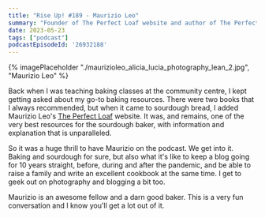 ```yaml
---
title: "Rise Up! #189 - Maurizio Leo"
summary: "Founder of The Perfect Loaf website and author of The Perfect Loaf cookbook"
date: 2023-05-23
tags: ["podcast"]
podcastEpisodeId: '26932188'
---
```



{% imagePlaceholder "./maurizioleo_alicia_lucia_photography_lean_2.jpg", "Maurizio Leo"  %}

Back when I was teaching baking classes at the community centre, I kept getting asked about my go-to baking resources.  There were two books that I always recommended, but when it came to sourdough bread, I added Maurizio Leo's [The Perfect Loaf](https://theperfectloaf.com) website.  It was, and remains, one of the very best resources for the sourdough baker, with information and explanation that is unparalleled.

So it was a huge thrill to have Maurizio on the podcast.  We get into it.  Baking and sourdough for sure, but also what it's like to keep a blog going for 10 years straight, before, during and after the pandemic, and be able to raise a family and write an excellent cookbook at the same time.  I get to geek out on photography and blogging a bit too.  

 Maurizio is an awesome fellow and a darn good baker.  This is a very fun conversation and I know you'll get a lot out of it. 




